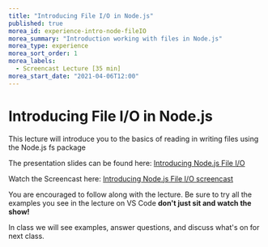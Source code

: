```yaml
---
title: "Introducing File I/O in Node.js"
published: true
morea_id: experience-intro-node-fileIO
morea_summary: "Introduction working with files in Node.js"
morea_type: experience 
morea_sort_order: 1
morea_labels:
  - Screencast Lecture [35 min]
morea_start_date: "2021-04-06T12:00"
---
```


# Introducing File I/O in Node.js
This lecture will introduce you to the basics of reading in writing files using the Node.js fs package

The presentation slides can be found here:
[Introducing Node.js File I/O](ITM352_FileIO.ppt)

Watch the Screencast here:
[Introducing Node.js File I/O screencast](https://youtu.be/Fwan_lnzIKo)

You are encouraged to follow along with the lecture. Be sure to try all the examples you see in the lecture on VS Code **don't just sit and watch the show!**

In class we will see examples, answer questions, and discuss what's on for next class. 